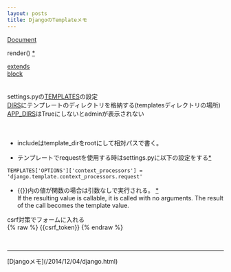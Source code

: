 ```yaml
---
layout: posts
title: DjangoのTemplateメモ 
---
```

[Document](https://docs.djangoproject.com/en/stable/ref/templates/)  

render() [\*](https://docs.djangoproject.com/en/stable/topics/http/shortcuts/#render)  

[extends](https://docs.djangoproject.com/en/stable/ref/templates/builtins/#extends)   
[block](https://docs.djangoproject.com/en/stable/ref/templates/builtins/#block)   
<br>
<br>
settings.pyの[TEMPLATES](https://docs.djangoproject.com/en/stable/ref/settings/#std:setting-TEMPLATES)の設定    
[DIRS](https://docs.djangoproject.com/en/stable/ref/settings/#dirs)にテンプレートのディレクトリを格納する(templatesディレクトリの場所)     
[APP_DIRS](https://docs.djangoproject.com/en/stable/ref/settings/#app-dirs)はTrueにしないとadminが表示されない    
<br>
<br>
   
* includeはtemplate_dirをrootにして相対パスで書く。  

* テンプレートでrequestを使用する時はsettings.pyに以下の設定をする[\*](https://docs.djangoproject.com/en/1.8/ref/templates/api/#django-template-context-processors-request)  

```
TEMPLATES['OPTIONS']['context_processors'] = 'django.template.context_processors.request'
```

* \{\{\}\}内の値が関数の場合は引数なしで実行される。 [\*](https://docs.djangoproject.com/en/dev/topics/templates/#variables)  
If the resulting value is callable, it is called with no arguments. The result of the call becomes the template value.  

csrf対策でフォームに入れる  
{% raw %}
{{csrf_token}}
{% endraw %}

<br/>
<hr/>
[Djangoメモ](/2014/12/04/django.html)

